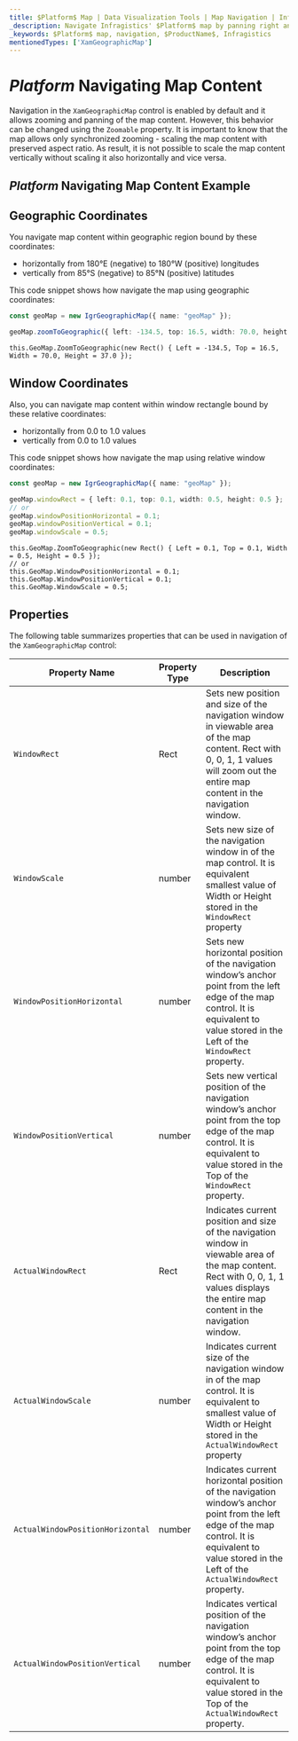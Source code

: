 ```yaml
---
title: $Platform$ Map | Data Visualization Tools | Map Navigation | Infragistics
_description: Navigate Infragistics' $Platform$ map by panning right and left and zooming horizontally and vertically using mouse or touch. Learn about $ProductName$ map's navigation capabilities!
_keywords: $Platform$ map, navigation, $ProductName$, Infragistics
mentionedTypes: ['XamGeographicMap']
---
```

# $Platform$ Navigating Map Content

Navigation in the `XamGeographicMap` control is enabled by default and it allows zooming and panning of the map content. However, this behavior can be changed using the `Zoomable` property. It is important to know that the map allows only synchronized zooming - scaling the map content with preserved aspect ratio. As result, it is not possible to scale the map content vertically without scaling it also horizontally and vice versa.

## $Platform$ Navigating Map Content Example


<code-view style="height: 500px"
           data-demos-base-url="{environment:dvDemosBaseUrl}"
           iframe-src="{environment:dvDemosBaseUrl}/maps/geo-map-navigation"
           alt="$Platform$ Navigating Map Content Example"
           github-src="maps/geo-map/navigation">
</code-view>

<div class="divider--half"></div>

## Geographic Coordinates

You navigate map content within geographic region bound by these coordinates:
- horizontally from 180°E (negative) to 180°W (positive) longitudes
- vertically from 85°S (negative) to 85°N (positive) latitudes

This code snippet shows how navigate the map using geographic coordinates:

```ts
const geoMap = new IgrGeographicMap({ name: "geoMap" });

geoMap.zoomToGeographic({ left: -134.5, top: 16.5, width: 70.0, height: 37.0 });
```

```razor
this.GeoMap.ZoomToGeographic(new Rect() { Left = -134.5, Top = 16.5, Width = 70.0, Height = 37.0 });
```

## Window Coordinates

Also, you can navigate map content within window rectangle bound by these relative coordinates:
- horizontally from 0.0 to 1.0 values
- vertically from 0.0 to 1.0 values

This code snippet shows how navigate the map using relative window coordinates:

```ts
const geoMap = new IgrGeographicMap({ name: "geoMap" });

geoMap.windowRect = { left: 0.1, top: 0.1, width: 0.5, height: 0.5 };
// or
geoMap.windowPositionHorizontal = 0.1;
geoMap.windowPositionVertical = 0.1;
geoMap.windowScale = 0.5;
```

```razor
this.GeoMap.ZoomToGeographic(new Rect() { Left = 0.1, Top = 0.1, Width = 0.5, Height = 0.5 });
// or
this.GeoMap.WindowPositionHorizontal = 0.1;
this.GeoMap.WindowPositionVertical = 0.1;
this.GeoMap.WindowScale = 0.5;
```

## Properties
The following table summarizes properties that can be used in navigation of the `XamGeographicMap` control:

| Property Name  | Property Type   | Description   |
|----------------|-----------------|---------------|
|`WindowRect`| Rect | Sets new position and size of the navigation window in viewable area of the map content. Rect with 0, 0, 1, 1 values will zoom out the entire map content in the navigation window. |
|`WindowScale`| number | Sets new size of the navigation window in of the map control. It is equivalent smallest value of Width or Height stored in the `WindowRect` property |
|`WindowPositionHorizontal`| number | Sets new horizontal position of the navigation window’s anchor point from the left edge of the map control. It is equivalent to value stored in the Left of the `WindowRect` property. |
|`WindowPositionVertical`| number | Sets new vertical position of the navigation window’s anchor point from the top edge of the map control. It is equivalent to value stored in the Top of the `WindowRect` property. |
|`ActualWindowRect`| Rect | Indicates current position and size of the navigation window in viewable area of the map content. Rect with 0, 0, 1, 1 values displays the entire map content in the navigation window.  |
|`ActualWindowScale`| number | Indicates current size of the navigation window in of the map control. It is equivalent to smallest value of Width or Height stored in the `ActualWindowRect` property |
|`ActualWindowPositionHorizontal`| number | Indicates current horizontal position of the navigation window’s anchor point from the left edge of the map control. It is equivalent to value stored in the Left of the `ActualWindowRect` property. |
|`ActualWindowPositionVertical`| number | Indicates vertical position of the navigation window’s anchor point from the top edge of the map control. It is equivalent to value stored in the Top of the `ActualWindowRect` property. |
